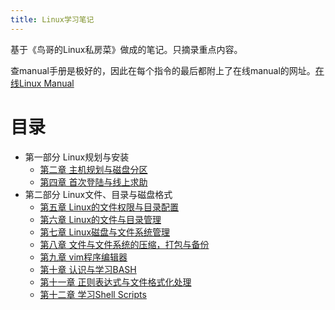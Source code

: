 ```yaml
---
title: Linux学习笔记
---
```


基于《鸟哥的Linux私房菜》做成的笔记。只摘录重点内容。

查manual手册是极好的，因此在每个指令的最后都附上了在线manual的网址。[在线Linux Manual](http://man7.org/linux/man-pages/index.html)

# 目录

- 第一部分 Linux规划与安装
  - [第二章 主机规划与磁盘分区](chapter/02)
  - [第四章 首次登陆与线上求助](chapter/04)
- 第二部分 Linux文件、目录与磁盘格式
  - [第五章 Linux的文件权限与目录配置](chapter/05)
  - [第六章 Linux的文件与目录管理](chapter/06)
  - [第七章 Linux磁盘与文件系统管理](chapter/07)
  - [第八章 文件与文件系统的压缩，打包与备份](chapter/08)
  - [第九章 vim程序编辑器](chapter/09)
  - [第十章 认识与学习BASH](chapter/10)
  - [第十一章 正则表达式与文件格式化处理](chapter/11)
  - [第十二章 学习Shell Scripts](chapter/12)
